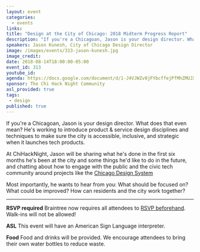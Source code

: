 ```yaml
---
layout: event
categories:
  - events
links:
title: "Design at the City of Chicago: 2018 Midterm Progress Report"
description: "If you're a Chicagoan, Jason is your design director. What does that even mean? He's working to introduce product & service design disciplines and techniques to make sure the city is accessible, inclusive, and strategic when it launches tech products."
speakers: Jason Kunesh, City of Chicago Design Director
image: /images/events/313-jason-kunesh.jpg
image_credit:
date: 2018-08-14T18:00:00-05:00
event_id: 313
youtube_id:
agenda: https://docs.google.com/document/d/1-J4VJWZv0jFYbcffejPfMhZMUJXJvCTE5XopUu1vaZI/edit?usp=sharing
sponsor: The Chi Hack Night Community
asl_provided: true
tags:
 - design
published: true
---
```


If you're a Chicagoan, Jason is your design director. What does that even mean? He's working to introduce product & service design disciplines and techniques to make sure the city is accessible, inclusive, and strategic when it launches tech products.


At ChiHackNight, Jason will be sharing what he's done in the first six months he's been at the city and some things he'd like to do in the future, and chatting about how to engage with the public and the civic tech community around projects like the [Chicago Design System](https://chicagodesignsystem.org/)

Most importantly, he wants to hear from you: What should be focused on? What could be improved? How can residents and the city work together?

---

**RSVP required** Braintree now requires all attendees to [RSVP beforehand](https://www.eventbrite.com/e/chi-hack-night-registration-41703945624). Walk-ins will not be allowed!

**ASL** This event will have an American Sign Language interpreter.

**Food** Food and drinks will be provided. We encourage attendees to bring their own water bottles to reduce waste.

